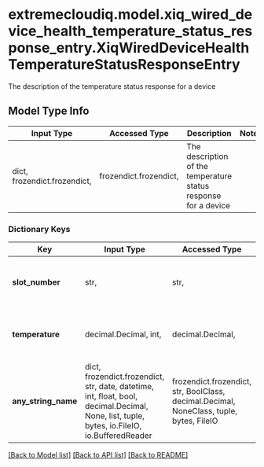 # extremecloudiq.model.xiq_wired_device_health_temperature_status_response_entry.XiqWiredDeviceHealthTemperatureStatusResponseEntry

The description of the temperature status response for a device

## Model Type Info
Input Type | Accessed Type | Description | Notes
------------ | ------------- | ------------- | -------------
dict, frozendict.frozendict,  | frozendict.frozendict,  | The description of the temperature status response for a device | 

### Dictionary Keys
Key | Input Type | Accessed Type | Description | Notes
------------ | ------------- | ------------- | ------------- | -------------
**slot_number** | str,  | str,  | The slot number of the device (0 for standalone) | [optional] 
**temperature** | decimal.Decimal, int,  | decimal.Decimal,  | The temperature of the device | [optional] value must be a 32 bit integer
**any_string_name** | dict, frozendict.frozendict, str, date, datetime, int, float, bool, decimal.Decimal, None, list, tuple, bytes, io.FileIO, io.BufferedReader | frozendict.frozendict, str, BoolClass, decimal.Decimal, NoneClass, tuple, bytes, FileIO | any string name can be used but the value must be the correct type | [optional]

[[Back to Model list]](../../README.md#documentation-for-models) [[Back to API list]](../../README.md#documentation-for-api-endpoints) [[Back to README]](../../README.md)

